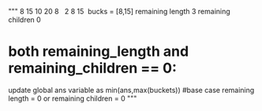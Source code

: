 """
8 15 10 20 8    2
8
15
​
bucks = [8,15]
remaining length 3
remaining children 0
# both remaining_length and remaining_children == 0:
update global ans variable as min(ans,max(buckets))
#base case remaining length = 0 or remaining children = 0
"""